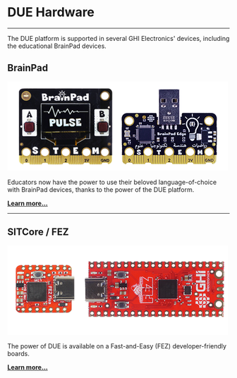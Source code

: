 # DUE Hardware
---
The DUE platform is supported in several GHI Electronics' devices, including the educational BrainPad devices.



## BrainPad

![BrainPads](images/brainpads.png) 

Educators now have the power to use their beloved language-of-choice with BrainPad devices, thanks to the power of the DUE platform.



[**Learn more...**](brainpad.md)

---

## SITCore / FEZ

![FEZ](images/fez.png) 

The power of DUE is available on a Fast-and-Easy (FEZ) developer-friendly boards.

[**Learn more...**](fez.md)